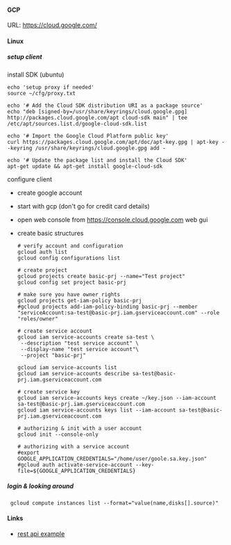 #### GCP

URL: https://cloud.google.com/

#### Linux

##### setup client

install SDK (ubuntu)

    echo 'setup proxy if needed'
    source ~/cfg/proxy.txt

    echo '# Add the Cloud SDK distribution URI as a package source'
    echo "deb [signed-by=/usr/share/keyrings/cloud.google.gpg] http://packages.cloud.google.com/apt cloud-sdk main" | tee /etc/apt/sources.list.d/google-cloud-sdk.list
    
    echo '# Import the Google Cloud Platform public key'
    curl https://packages.cloud.google.com/apt/doc/apt-key.gpg | apt-key --keyring /usr/share/keyrings/cloud.google.gpg add -
    
    echo '# Update the package list and install the Cloud SDK'
    apt-get update && apt-get install google-cloud-sdk

configure client

 * create google account
 * start with gcp (don't go for credit card details)
 * open web console from https://console.cloud.google.com web gui
 * create basic structures

       # verify account and configuration
       gcloud auth list
       gcloud config configurations list

       # create project
       gcloud projects create basic-prj --name="Test project"
       gcloud config set project basic-prj

       # make sure you have owner rights
       gcloud projects get-iam-policy basic-prj
       #gcloud projects add-iam-policy-binding basic-prj --member "serviceAccount:sa-test@basic-prj.iam.gserviceaccount.com" --role "roles/owner"
       
       # create service account
       gcloud iam service-accounts create sa-test \
        --description "test service account" \
        --display-name "test service account"\
        --project "basic-prj"

       gcloud iam service-accounts list
       gcloud iam service-accounts describe sa-test@basic-prj.iam.gserviceaccount.com

       # create service key
       gcloud iam service-accounts keys create ~/key.json --iam-account sa-test@basic-prj.iam.gserviceaccount.com
       gcloud iam service-accounts keys list --iam-account sa-test@basic-prj.iam.gserviceaccount.com

       # authorizing & init with a user account
       gcloud init --console-only

       # authorizing with a service account
       #export GOOGLE_APPLICATION_CREDENTIALS="/home/user/goole.sa.key.json"
       #gcloud auth activate-service-account --key-file=${GOOGLE_APPLICATION_CREDENTIALS}

##### login & looking around

     gcloud compute instances list --format="value(name,disks[].source)"


#### Links

 * [rest api example](https://cloud.google.com/iam/docs/reference/rest)
